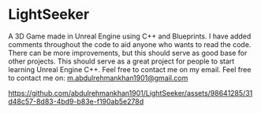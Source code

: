 # LightSeeker
A 3D Game made in Unreal Engine using C++ and Blueprints. I have added comments throughout the code to aid anyone who wants to read the code. There can be more improvements, but this should serve as good base for other projects. This should serve as a great project for people to start learning Unreal Engine C++. Feel free to contact me on my email.
Feel free to contact me on: m.abdulrehmankhan1901@gmail.com



https://github.com/abdulrehmankhan1901/LightSeeker/assets/98641285/31d48c57-8d83-4bd9-b83e-f190ab5e278d

